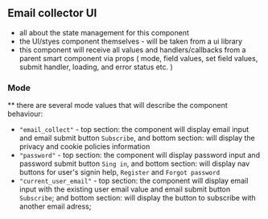 ## Email collector UI

- all about the state management for this component
- the UI/styes component themselves - will be taken from a ui library
- this component will receive all values and handlers/callbacks from a parent smart component via props
  ( mode, field values, set field values, submit handler, loading, and error status etc. )

### Mode

\*\*
there are several mode values that will describe the component behaviour:

- `"email_collect"` - top section: the component will display email input and email submit button `Subscribe`,
  and bottom section: will display the privacy and cookie policies information
- `"password"` - top section: the component will display password input and password submit button `Sing in`,
  and bottom section: will display nav buttons for user's signin help, `Register` and `Forgot password`
- `"current_user_email"` - top section: the component will display email input with the existing user email value
  and email submit button `Subscribe`; and bottom section: will display the button to subscribe with another email adress;
